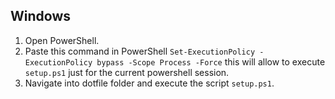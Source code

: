 ## Windows
1. Open PowerShell.
2. Paste this command in PowerShell ```Set-ExecutionPolicy -ExecutionPolicy bypass -Scope Process -Force``` this will allow to execute ```setup.ps1``` just for the current powershell session.
3. Navigate into dotfile folder and execute the script ```setup.ps1```.

